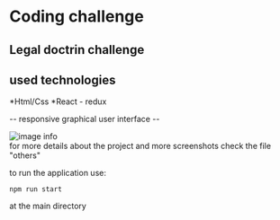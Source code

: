 # Coding challenge 
## Legal doctrin challenge 

## used technologies
 *Html/Css 
 *React - redux

-- responsive graphical user interface  --

![image info](./others/capture-empty.jpg)  
for more details about the project and more screenshots check the file "others"

to run the application use:
  
    npm run start
at the main directory 







